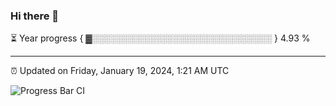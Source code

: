 ### Hi there 👋

⏳ Year progress { ▓░░░░░░░░░░░░░░░░░░░░░░░░░░░░░ } 4.93 %

---

⏰ Updated on Friday, January 19, 2024, 1:21 AM UTC

![Progress Bar CI](https://github.com/arthurbuhl/arthurbuhl/workflows/Progress%20Bar%20CI/badge.svg)
